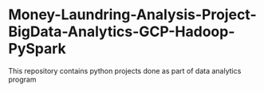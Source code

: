 # Money-Laundring-Analysis-Project-BigData-Analytics-GCP-Hadoop-PySpark
This repository contains python projects done as part of data analytics program
